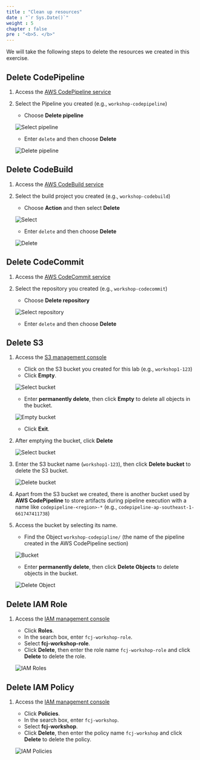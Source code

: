```yaml
---
title : "Clean up resources"
date : "`r Sys.Date()`"
weight : 5
chapter : false
pre : "<b>5. </b>"
---
```


We will take the following steps to delete the resources we created in this exercise.

## Delete CodePipeline

1. Access the [AWS CodePipeline service](https://console.aws.amazon.com/codesuite/codepipeline/pipelines)

2. Select the Pipeline you created (e.g., `workshop-codepipeline`)

    - Choose **Delete pipeline**
  
    ![Select pipeline](/images/5-cleanup/5.1-codepipeline.png)

    - Enter `delete` and then choose **Delete**

    ![Delete pipeline](/images/5-cleanup/5.2-codepipeline.png)

## Delete CodeBuild

1. Access the [AWS CodeBuild service](https://console.aws.amazon.com/codesuite/codebuild/projects)

2. Select the build project you created (e.g., `workshop-codebuild`)

    - Choose **Action** and then select **Delete**

    ![Select](/images/5-cleanup/5.3-codebuild.png)

    - Enter `delete` and then choose **Delete**

    ![Delete](/images/5-cleanup/5.4-codebuild.png)

## Delete CodeCommit

1. Access the [AWS CodeCommit service](https://console.aws.amazon.com/codesuite/codecommit/repositories)

2. Select the repository you created (e.g., `workshop-codecommit`)

    - Choose **Delete repository**

    ![Select repository](/images/5-cleanup/5.5-codecommit.png)

    - Enter `delete` and then choose **Delete**

## Delete S3

1. Access the [S3 management console](https://s3.console.aws.amazon.com/s3/home)
    - Click on the S3 bucket you created for this lab (e.g., `workshop1-123`)
    - Click **Empty**.
    
    ![Select bucket](/images/5-cleanup/5.6-s3-website.png)

    - Enter **permanently delete**, then click **Empty** to delete all objects in the bucket.
    
    ![Empty bucket](/images/5-cleanup/5.7-s3-website.png)

    - Click **Exit**.

2. After emptying the bucket, click **Delete**

    ![Select bucket](/images/5-cleanup/5.8-s3-website.png)

3. Enter the S3 bucket name (`workshop1-123`), then click **Delete bucket** to delete the S3 bucket.

    ![Delete bucket](/images/5-cleanup/5.9-s3-website.png)

4. Apart from the S3 bucket we created, there is another bucket used by **AWS CodePipeline** to store artifacts during pipeline execution with a name like `codepipeline-<region>-*` (e.g., `codepipeline-ap-southeast-1-661747411738`)

5. Access the bucket by selecting its name.

    - Find the Object `workshop-codepipline/` (the name of the pipeline created in the AWS CodePipeline section)

    ![Bucket](/images/5-cleanup/5.10-s3-pipeline.png)

    - Enter **permanently delete**, then click **Delete Objects** to delete objects in the bucket.

    ![Delete Object](/images/5-cleanup/5.11-s3-pipeline.png)

## Delete IAM Role

1. Access the [IAM management console](https://console.aws.amazon.com/iamv2/home#/home)

    - Click **Roles**.
    - In the search box, enter `fcj-workshop-role`.
    - Select **fcj-workshop-role**.
    - Click **Delete**, then enter the role name `fcj-workshop-role` and click **Delete** to delete the role.

    ![IAM Roles](/images/5-cleanup/5.12-role.png)

## Delete IAM Policy

1. Access the [IAM management console](https://console.aws.amazon.com/iamv2/home#/home)

    - Click **Policies**.
    - In the search box, enter `fcj-workshop`.
    - Select **fcj-workshop**.
    - Click **Delete**, then enter the policy name `fcj-workshop` and click **Delete** to delete the policy.

    ![IAM Policies](/images/5-cleanup/5.13-policy.png)